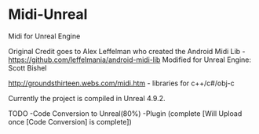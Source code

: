 # Midi-Unreal
Midi for Unreal Engine

Original Credit goes to Alex Leffelman who created the Android Midi Lib - https://github.com/leffelmania/android-midi-lib
Modified for Unreal Engine: Scott Bishel

http://groundsthirteen.webs.com/midi.htm - libraries for c++/c#/obj-c

Currently the project is compiled in Unreal 4.9.2.

TODO
-Code Conversion to Unreal(80%)
-Plugin (complete [Will Upload once [Code Conversion] is complete])
